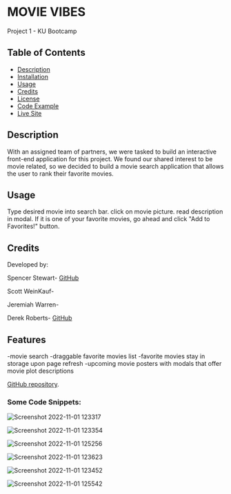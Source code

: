 # MOVIE VIBES
Project 1 - KU Bootcamp
## Table of Contents

- [Description](#description)
- [Installation](#installation)
- [Usage](#usage)
- [Credits](#credits)
- [License](#license)
- [Code Example](#Code-Example)
- [Live Site](#Live-Site)

## Description
With an assigned team of partners, we were tasked to build an interactive front-end application for this project.
We found our shared interest to be movie related, so we decided to build a movie search application that allows the user to rank their favorite movies.

## Usage
Type desired movie into search bar.
click on movie picture.
read description in modal.
If it is one of your favorite movies, go ahead and click "Add to Favorites!" button.

## Credits
Developed by: 

Spencer Stewart- 
[GitHub](https://github.com/SpencerRSMS/)

Scott WeinKauf-

Jeremiah Warren-

Derek Roberts-
[GitHub](https://github.com/deroberts)

## Features

-movie search
-draggable favorite movies list
-favorite movies stay in storage upon page refresh
-upcoming movie posters with modals that offer movie plot descriptions

[GitHub repository](https://github.com/SpencerRSMS/Coding-Quiz).

### Some Code Snippets:

![Screenshot 2022-11-01 123317](https://user-images.githubusercontent.com/112577325/199301689-217f5aaf-c33f-471c-a56c-0c1cb97f74c3.png)

![Screenshot 2022-11-01 123354](https://user-images.githubusercontent.com/112577325/199301671-4dfc6383-476c-4fb7-8b0f-008fd814ff03.png)

![Screenshot 2022-11-01 125256](https://user-images.githubusercontent.com/112577325/199303599-e0514d33-399c-43ad-a8ee-f850f23826ac.png)

![Screenshot 2022-11-01 123623](https://user-images.githubusercontent.com/112577325/199301646-d43123e8-d34f-49fc-bee8-f8af393a3dd3.png)

![Screenshot 2022-11-01 123452](https://user-images.githubusercontent.com/112577325/199301633-b7ffcf2b-7bf6-4675-9eda-8ad146804d2c.png)

![Screenshot 2022-11-01 125542](https://user-images.githubusercontent.com/112577325/199304138-36dee056-7082-4685-9f57-2688b8361450.png)

